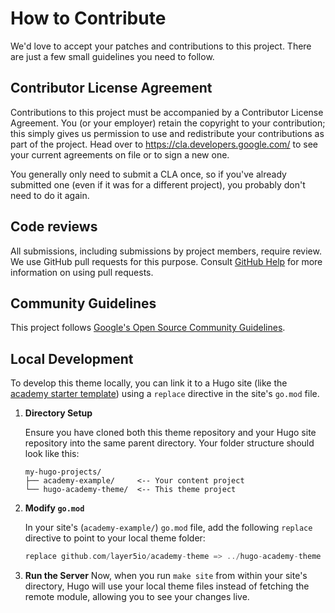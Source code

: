 # How to Contribute

We'd love to accept your patches and contributions to this project. There are
just a few small guidelines you need to follow.

## Contributor License Agreement

Contributions to this project must be accompanied by a Contributor License
Agreement. You (or your employer) retain the copyright to your contribution;
this simply gives us permission to use and redistribute your contributions as
part of the project. Head over to <https://cla.developers.google.com/> to see
your current agreements on file or to sign a new one.

You generally only need to submit a CLA once, so if you've already submitted one
(even if it was for a different project), you probably don't need to do it
again.

## Code reviews

All submissions, including submissions by project members, require review. We
use GitHub pull requests for this purpose. Consult
[GitHub Help](https://help.github.com/articles/about-pull-requests/) for more
information on using pull requests.

## Community Guidelines

This project follows
[Google's Open Source Community Guidelines](https://opensource.google.com/conduct/).

## Local Development

To develop this theme locally, you can link it to a Hugo site (like the [academy starter template](https://github.com/layer5io/academy-example)) using a `replace` directive in the site's `go.mod` file.

1.  **Directory Setup**

    Ensure you have cloned both this theme repository and your Hugo site repository into the same parent directory. Your folder structure should look like this:
    ```
    my-hugo-projects/
    ├── academy-example/     <-- Your content project
    └── hugo-academy-theme/  <-- This theme project
    ```

2.  **Modify `go.mod`**

    In your site's (`academy-example/`) `go.mod` file, add the following `replace` directive to point to your local theme folder:
    ```go
    replace github.com/layer5io/academy-theme => ../hugo-academy-theme
    ```

3.  **Run the Server**
    Now, when you run `make site` from within your site's directory, Hugo will use your local theme files instead of fetching the remote module, allowing you to see your changes live.